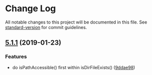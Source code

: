 # Change Log

All notable changes to this project will be documented in this file. See [standard-version](https://github.com/conventional-changelog/standard-version) for commit guidelines.

<a name="5.1.1"></a>
## [5.1.1](https://github.com/waitingsong/rxrunscript/compare/v5.1.0...v5.1.1) (2019-01-23)


### Features

* do isPathAccessible() first within isDirFileExists() ([9ddae98](https://github.com/waitingsong/rxrunscript/commit/9ddae98))
